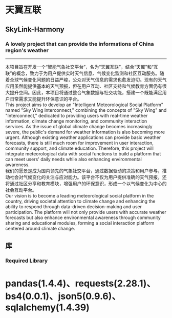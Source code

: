 # 天翼互联
## SkyLink-Harmony
### A lovely project that can provide the informations of China region's weather
***
本项目旨在开发一个“智能气象社交平台”，名为“天翼互联”，结合“天翼”和“互联”的概念，致力于为用户提供实时天气信息、气候变化监测和社区互动服务。随着全球气候变化问题的日益严峻，公众对天气信息的需求也愈发迫切。现有的天气应用虽然能提供基本的天气预报，但在用户互动、社区支持和气候教育方面仍有很大提升空间。因此，本项目将通过整合气象数据与社交功能，搭建一个既能满足用户日常需求又能提升环保意识的平台。
<br>This project aims to develop an "Intelligent Meteorological Social Platform" named "Sky Wing Interconnect," combining the concepts of "Sky Wing" and "Interconnect," dedicated to providing users with real-time weather information, climate change monitoring, and community interaction services. As the issue of global climate change becomes increasingly severe, the public's demand for weather information is also becoming more urgent. Although existing weather applications can provide basic weather forecasts, there is still much room for improvement in user interaction, community support, and climate education. Therefore, this project will integrate meteorological data with social functions to build a platform that can meet users' daily needs while also enhancing environmental awareness.
<br>我们的愿景是成为国内领先的气象社交平台，通过数据驱动的决策和用户参与，推动社会对气候变化的关注与应对能力。该平台不仅为用户提供准确的天气预报，还将通过社区分享和教育模块，增强用户的环保意识，形成一个以气候变化为中心的社会互动平台。
<br>Our vision is to become a leading meteorological social platform in the country, driving societal attention to climate change and enhancing the ability to respond through data-driven decision-making and user participation. The platform will not only provide users with accurate weather forecasts but also enhance environmental awareness through community sharing and educational modules, forming a social interaction platform centered around climate change.
## 库
### Required Library
# pandas(1.4.4)、requests(2.28.1)、bs4(0.0.1)、json5(0.9.6)、sqlalchemy(1.4.39)
